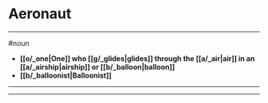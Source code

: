 # Aeronaut
---
#noun
- **[[o/_one|One]] who [[g/_glides|glides]] through the [[a/_air|air]] in an [[a/_airship|airship]] or [[b/_balloon|balloon]]**
- **[[b/_balloonist|Balloonist]]**
---
---
